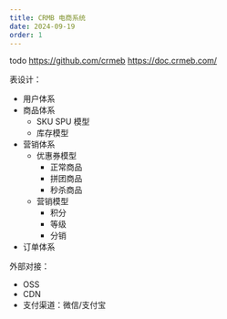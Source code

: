 ```yaml
---
title: CRMB 电商系统
date: 2024-09-19
order: 1
---
```


todo https://github.com/crmeb
https://doc.crmeb.com/

表设计：

- 用户体系
- 商品体系
  - SKU SPU 模型
  - 库存模型
- 营销体系
  - 优惠券模型
    - 正常商品
    - 拼团商品
    - 秒杀商品
  - 营销模型
    - 积分
    - 等级
    - 分销
- 订单体系

外部对接：

- OSS
- CDN
- 支付渠道：微信/支付宝
